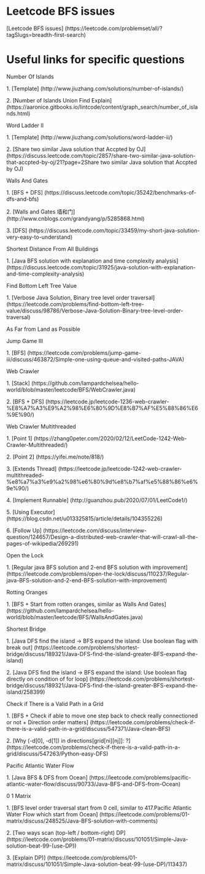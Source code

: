 # Leetcode BFS issues
<p>[Leetcode BFS issues] (https://leetcode.com/problemset/all/?tagSlugs=breadth-first-search)

# Useful links for specific questions
<p>Number Of Islands
<p>1. [Template] (http://www.jiuzhang.com/solutions/number-of-islands/)
<p>2. [Number of Islands Union Find Explain] (https://aaronice.gitbooks.io/lintcode/content/graph_search/number_of_islands.html)

<p>Word Ladder II
<p>1. [Template] (http://www.jiuzhang.com/solutions/word-ladder-ii/)
<P>2. [Share two similar Java solution that Accpted by OJ] (https://discuss.leetcode.com/topic/2857/share-two-similar-java-solution-that-accpted-by-oj/21?page=2Share two similar Java solution that Accpted by OJ)

<p>Walls And Gates
<p>1. [BFS + DFS] (https://discuss.leetcode.com/topic/35242/benchmarks-of-dfs-and-bfs)
<p>2. [Walls and Gates 墙和门] (http://www.cnblogs.com/grandyang/p/5285868.html)
<p>3. [DFS] (https://discuss.leetcode.com/topic/33459/my-short-java-solution-very-easy-to-understand)

<p>Shortest Distance From All Buildings
<p>1. [Java BFS solution with explanation and time complexity analysis] (https://discuss.leetcode.com/topic/31925/java-solution-with-explanation-and-time-complexity-analysis)

<p>Find Bottom Left Tree Value
<p>1. [Verbose Java Solution, Binary tree level order traversal] (https://leetcode.com/problems/find-bottom-left-tree-value/discuss/98786/Verbose-Java-Solution-Binary-tree-level-order-traversal)

<p>As Far from Land as Possible

<p>Jump Game III
<p>1. [BFS] (https://leetcode.com/problems/jump-game-iii/discuss/463872/Simple-one-using-queue-and-visited-paths-JAVA)

<p>Web Crawler
<p>1. [Stack] (https://github.com/lampardchelsea/hello-world/blob/master/leetcode/BFS/WebCrawler.java)
<p>2. [BFS + DFS] (https://leetcode.jp/leetcode-1236-web-crawler-%E8%A7%A3%E9%A2%98%E6%80%9D%E8%B7%AF%E5%88%86%E6%9E%90/)

<p>Web Crawler Multithreaded
<p>1. [Point 1] (https://zhang0peter.com/2020/02/12/LeetCode-1242-Web-Crawler-Multithreaded/)
<p>2. [Point 2] (https://yifei.me/note/818/)
<p>3. [Extends Thread] (https://leetcode.jp/leetcode-1242-web-crawler-multithreaded-%e8%a7%a3%e9%a2%98%e6%80%9d%e8%b7%af%e5%88%86%e6%9e%90/)
<p>4. [Implement Runnable] (http://guanzhou.pub/2020/07/01/LeetCode1/)
<p>5. [Using Executor] (https://blog.csdn.net/u013325815/article/details/104355226)
<p>6. [Follow Up] (https://leetcode.com/discuss/interview-question/124657/Design-a-distributed-web-crawler-that-will-crawl-all-the-pages-of-wikipedia/269291)

<p>Open the Lock
<p>1. [Regular java BFS solution and 2-end BFS solution with improvement] (https://leetcode.com/problems/open-the-lock/discuss/110237/Regular-java-BFS-solution-and-2-end-BFS-solution-with-improvement)

<p>Rotting Oranges
<p>1. [BFS + Start from rotten oranges, similar as Walls And Gates] (https://github.com/lampardchelsea/hello-world/blob/master/leetcode/BFS/WallsAndGates.java)

<p>Shortest Bridge
<p>1. [Java DFS find the island -> BFS expand the island: Use boolean flag with break out] (https://leetcode.com/problems/shortest-bridge/discuss/189321/Java-DFS-find-the-island-greater-BFS-expand-the-island)
<p>2. [Java DFS find the island -> BFS expand the island: Use boolean flag directly on condition of for loop] (https://leetcode.com/problems/shortest-bridge/discuss/189321/Java-DFS-find-the-island-greater-BFS-expand-the-island/258399)

<p>Check if There is a Valid Path in a Grid
<p>1. [BFS + Check if able to move one step back to check really connectioned or not + Direction order matters] (https://leetcode.com/problems/check-if-there-is-a-valid-path-in-a-grid/discuss/547371/Java-clean-BFS)
<p>2. [Why (-d[0], -d[1]) in directions[grid[ni][nj]]: ?] (https://leetcode.com/problems/check-if-there-is-a-valid-path-in-a-grid/discuss/547263/Python-easy-DFS)

<p>Pacific Atlantic Water Flow
<p>1. [Java BFS & DFS from Ocean] (https://leetcode.com/problems/pacific-atlantic-water-flow/discuss/90733/Java-BFS-and-DFS-from-Ocean)

<p>0 1 Matrix
<p>1. [BFS level order traversal start from 0 cell, similar to 417.Pacific Atlantic Water Flow which start from Ocean] (https://leetcode.com/problems/01-matrix/discuss/248525/Java-BFS-solution-with-comments)
<p>2. [Two ways scan (top-left / bottom-right) DP] (https://leetcode.com/problems/01-matrix/discuss/101051/Simple-Java-solution-beat-99-(use-DP))
<p>3. [Explain DP)] (https://leetcode.com/problems/01-matrix/discuss/101051/Simple-Java-solution-beat-99-(use-DP)/113437)

